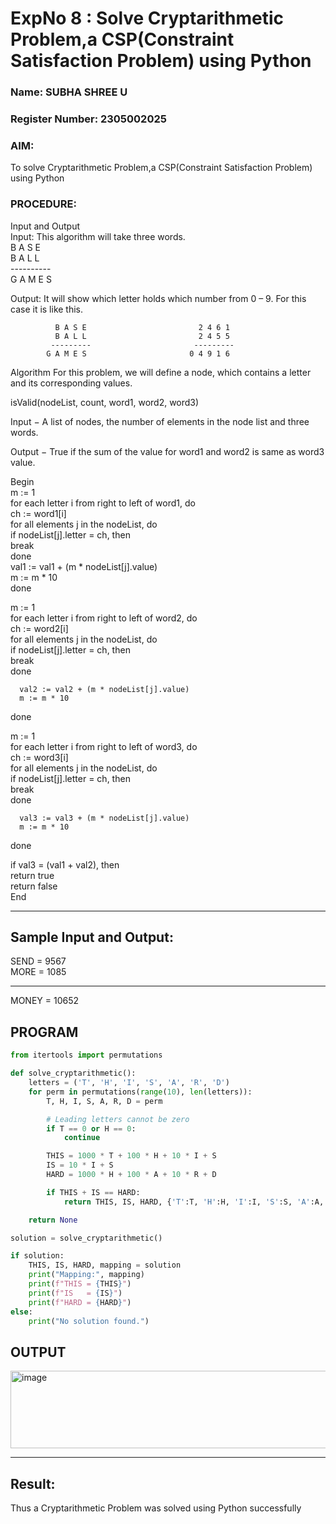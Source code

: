 <h1>ExpNo 8 : Solve Cryptarithmetic Problem,a CSP(Constraint Satisfaction Problem) using Python</h1> 
<h3>Name: SUBHA SHREE U        </h3>
<h3>Register Number: 2305002025   </h3>
<H3>AIM:</H3>
<p>
    To solve Cryptarithmetic Problem,a CSP(Constraint Satisfaction Problem) using Python
</p>
<h3>PROCEDURE:</h3>
Input and Output
<br>Input:
This algorithm will take three words.
<br> B A S E<br>
    B A L L<br>
           ----------<br>
           G A M E S<br>

Output:
It will show which letter holds which number from 0 – 9.
For this case it is like this.

              B A S E                         2 4 6 1
              B A L L                         2 4 5 5
             ---------                       ---------
            G A M E S                       0 4 9 1 6
Algorithm
For this problem, we will define a node, which contains a letter and its corresponding values.<br>

isValid(nodeList, count, word1, word2, word3)<br>

Input − A list of nodes, the number of elements in the node list and three words.<br>

Output − True if the sum of the value for word1 and word2 is same as word3 value.<br>

Begin<br>
   m := 1<br>
   for each letter i from right to left of word1, do<br>
      ch := word1[i]<br>
      for all elements j in the nodeList, do<br>
         if nodeList[j].letter = ch, then<br>
            break<br>
      done<br>
      val1 := val1 + (m * nodeList[j].value)<br>
      m := m * 10<br>
   done<br>

   m := 1<br>
   for each letter i from right to left of word2, do<br>
      ch := word2[i]<br>
      for all elements j in the nodeList, do<br>
         if nodeList[j].letter = ch, then<br>
            break<br>
      done<br>

      val2 := val2 + (m * nodeList[j].value)
      m := m * 10
   done<br>

   m := 1<br>
   for each letter i from right to left of word3, do<br>
      ch := word3[i]<br>
      for all elements j in the nodeList, do<br>
         if nodeList[j].letter = ch, then<br>
            break<br>
      done<br>

      val3 := val3 + (m * nodeList[j].value)
      m := m * 10
   done<br>

   if val3 = (val1 + val2), then<br>
      return true<br>
   return false<br>
End<br>

<hr>
<h2>Sample Input and Output:</h2>
SEND = 9567<br>
MORE = 1085<br>
<hr>
MONEY = 10652<br>

## PROGRAM
```Python
from itertools import permutations

def solve_cryptarithmetic():
    letters = ('T', 'H', 'I', 'S', 'A', 'R', 'D')
    for perm in permutations(range(10), len(letters)):
        T, H, I, S, A, R, D = perm

        # Leading letters cannot be zero
        if T == 0 or H == 0:
            continue

        THIS = 1000 * T + 100 * H + 10 * I + S
        IS = 10 * I + S
        HARD = 1000 * H + 100 * A + 10 * R + D

        if THIS + IS == HARD:
            return THIS, IS, HARD, {'T':T, 'H':H, 'I':I, 'S':S, 'A':A, 'R':R, 'D':D}

    return None

solution = solve_cryptarithmetic()

if solution:
    THIS, IS, HARD, mapping = solution
    print("Mapping:", mapping)
    print(f"THIS = {THIS}")
    print(f"IS   = {IS}")
    print(f"HARD = {HARD}")
else:
    print("No solution found.")


```

## OUTPUT

<img width="811" height="124" alt="image" src="https://github.com/user-attachments/assets/f629425d-1bc9-4ebc-99fb-e563f58ce1c5" />




<hr>
<h2>Result:</h2>
<p> Thus a Cryptarithmetic Problem was solved using Python successfully</p>
